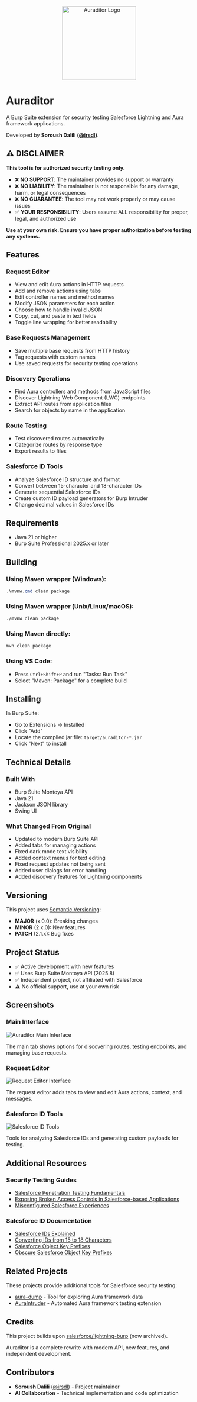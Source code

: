<div align="center">
  <img src="logo.png" alt="Auraditor Logo" width="200" height="200">
</div>

# Auraditor

A Burp Suite extension for security testing Salesforce Lightning and Aura framework applications.

Developed by **Soroush Dalili ([@irsdl](https://github.com/irsdl))**.

## ⚠️ **DISCLAIMER**

**This tool is for authorized security testing only.**

- ❌ **NO SUPPORT**: The maintainer provides no support or warranty
- ❌ **NO LIABILITY**: The maintainer is not responsible for any damage, harm, or legal consequences
- ❌ **NO GUARANTEE**: The tool may not work properly or may cause issues
- ✅ **YOUR RESPONSIBILITY**: Users assume ALL responsibility for proper, legal, and authorized use

**Use at your own risk. Ensure you have proper authorization before testing any systems.**

## Features

### Request Editor
- View and edit Aura actions in HTTP requests
- Add and remove actions using tabs
- Edit controller names and method names
- Modify JSON parameters for each action
- Choose how to handle invalid JSON
- Copy, cut, and paste in text fields
- Toggle line wrapping for better readability

### Base Requests Management
- Save multiple base requests from HTTP history
- Tag requests with custom names
- Use saved requests for security testing operations

### Discovery Operations
- Find Aura controllers and methods from JavaScript files
- Discover Lightning Web Component (LWC) endpoints
- Extract API routes from application files
- Search for objects by name in the application

### Route Testing
- Test discovered routes automatically
- Categorize routes by response type
- Export results to files

### Salesforce ID Tools
- Analyze Salesforce ID structure and format
- Convert between 15-character and 18-character IDs
- Generate sequential Salesforce IDs
- Create custom ID payload generators for Burp Intruder
- Change decimal values in Salesforce IDs

## Requirements
- Java 21 or higher
- Burp Suite Professional 2025.x or later

## Building

### Using Maven wrapper (Windows):
```powershell
.\mvnw.cmd clean package
```

### Using Maven wrapper (Unix/Linux/macOS):
```bash
./mvnw clean package
```

### Using Maven directly:
```bash
mvn clean package
```

### Using VS Code:
- Press `Ctrl+Shift+P` and run "Tasks: Run Task"
- Select "Maven: Package" for a complete build

## Installing
In Burp Suite:
- Go to Extensions → Installed
- Click "Add"
- Locate the compiled jar file: `target/auraditor-*.jar`
- Click "Next" to install

## Technical Details

### Built With
- Burp Suite Montoya API
- Java 21
- Jackson JSON library
- Swing UI

### What Changed From Original
- Updated to modern Burp Suite API
- Added tabs for managing actions
- Fixed dark mode text visibility
- Added context menus for text editing
- Fixed request updates not being sent
- Added user dialogs for error handling
- Added discovery features for Lightning components

## Versioning

This project uses [Semantic Versioning](https://semver.org/):
- **MAJOR** (x.0.0): Breaking changes
- **MINOR** (2.x.0): New features
- **PATCH** (2.1.x): Bug fixes

## Project Status

- ✅ Active development with new features
- ✅ Uses Burp Suite Montoya API (2025.8)
- ✅ Independent project, not affiliated with Salesforce
- ⚠️ No official support, use at your own risk

## Screenshots

### Main Interface
![Auraditor Main Interface](examples/burp_tool_tab.png)

The main tab shows options for discovering routes, testing endpoints, and managing base requests.

### Request Editor
![Request Editor Interface](examples/request.png)

The request editor adds tabs to view and edit Aura actions, context, and messages.

### Salesforce ID Tools
![Salesforce ID Tools](examples/id_analyzer_generator.png)

Tools for analyzing Salesforce IDs and generating custom payloads for testing.

## Additional Resources

### Security Testing Guides
- [Salesforce Penetration Testing Fundamentals](https://projectblack.io/blog/salesforce-penetration-testing-fundamentals/)
- [Exposing Broken Access Controls in Salesforce-based Applications](https://cilynx.com/penetration-testing/exposing-broken-access-controls-in-salesforce-based-applications/2047/)
- [Misconfigured Salesforce Experiences](https://www.varonis.com/blog/misconfigured-salesforce-experiences)

### Salesforce ID Documentation
- [Salesforce IDs Explained](https://codebycody.com/salesforce-ids-explained/)
- [Converting IDs from 15 to 18 Characters](https://codebycody.com/salesforces-algorithm-for-converting-ids-from-15-to-18-characters/)
- [Salesforce Object Key Prefixes](https://help.salesforce.com/s/articleView?id=000385203&type=1)
- [Obscure Salesforce Object Key Prefixes](https://www.fishofprey.com/2011/09/obscure-salesforce-object-key-prefixes.html)

## Related Projects

These projects provide additional tools for Salesforce security testing:
- [aura-dump](https://github.com/prjblk/aura-dump) - Tool for exploring Aura framework data
- [AuraIntruder](https://github.com/pingidentity/AuraIntruder/) - Automated Aura framework testing extension

## Credits

This project builds upon [salesforce/lightning-burp](https://github.com/salesforce/lightning-burp) (now archived).

Auraditor is a complete rewrite with modern API, new features, and independent development.

## Contributors

- **Soroush Dalili** ([@irsdl](https://github.com/irsdl)) - Project maintainer
- **AI Collaboration** - Technical implementation and code optimization
